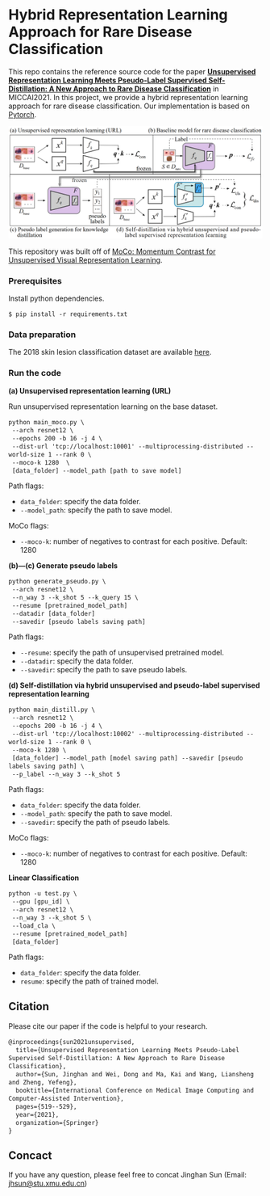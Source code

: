 # Hybrid Representation Learning Approach for Rare Disease Classification
This repo contains the reference source code for the paper [**Unsupervised Representation Learning Meets Pseudo-Label Supervised Self-Distillation: A New Approach to Rare Disease Classification**](https://link.springer.com/chapter/10.1007%2F978-3-030-87240-3_50) in MICCAI2021. In this project, we provide a hybrid representation learning approach for rare disease classification. Our implementation is based on [Pytorch](https://pytorch.org/).
<div align="center">
	<img src="./overview.png" alt="Editor" width="600">
</div>

This repository was built off of [MoCo: Momentum Contrast for Unsupervised Visual Representation Learning](https://github.com/facebookresearch/moco).

### Prerequisites
Install python dependencies.
```
$ pip install -r requirements.txt
```

### Data preparation
The 2018 skin lesion classification dataset are available [here](https://challenge2018.isic-archive.com/task3/).

### Run the code
**(a) Unsupervised representation learning (URL)**

Run unsupervised representation learning on the base dataset. 


```
python main_moco.py \
 --arch resnet12 \
 --epochs 200 -b 16 -j 4 \
 --dist-url 'tcp://localhost:10001' --multiprocessing-distributed --world-size 1 --rank 0 \
 --moco-k 1280  \
 [data_folder] --model_path [path to save model]  
```
Path flags:
- `data_folder`: specify the data folder.
- `--model_path`: specify the path to save model.

MoCo flags:
- `--moco-k`: number of negatives to contrast for each positive. Default: 1280

**(b)—(c) Generate pseudo labels**


```
python generate_pseudo.py \
 --arch resnet12 \
 --n_way 3 --k_shot 5 --k_query 15 \
 --resume [pretrained_model_path]
 --datadir [data_folder] 
 --savedir [pseudo labels saving path]
```
Path flags:
- `--resume`: specify the path of unsupervised pretrained model.
- `--datadir`: specify the data folder.
- `--savedir`: specify the path to save pseudo labels.

**(d) Self-distillation via hybrid unsupervised and pseudo-label supervised representation learning**



```
python main_distill.py \
 --arch resnet12 \
 --epochs 200 -b 16 -j 4 \
 --dist-url 'tcp://localhost:10002' --multiprocessing-distributed --world-size 1 --rank 0 \
 --moco-k 1280 \
 [data_folder] --model_path [model saving path] --savedir [pseudo labels saving path] \
 --p_label --n_way 3 --k_shot 5 
```

Path flags:
- `data_folder`: specify the data folder.
- `--model_path`: specify the path to save model.
- `--savedir`: specify the path of pseudo labels.

MoCo flags:
- `--moco-k`: number of negatives to contrast for each positive. Default: 1280

**Linear Classification**


```
python -u test.py \
 --gpu [gpu_id] \
 --arch resnet12 \
 --n_way 3 --k_shot 5 \
 --load_cla \
 --resume [pretrained_model_path]
 [data_folder]
```
Path flags:
- `data_folder`: specify the data folder.
- `resume`: specify the path of trained model.

## Citation
Please cite our paper if the code is helpful to your research.
```
@inproceedings{sun2021unsupervised,
  title={Unsupervised Representation Learning Meets Pseudo-Label Supervised Self-Distillation: A New Approach to Rare Disease Classification},
  author={Sun, Jinghan and Wei, Dong and Ma, Kai and Wang, Liansheng and Zheng, Yefeng},
  booktitle={International Conference on Medical Image Computing and Computer-Assisted Intervention},
  pages={519--529},
  year={2021},
  organization={Springer}
}
```

## Concact
If you have any question, please feel free to concat Jinghan Sun (Email: jhsun@stu.xmu.edu.cn)
